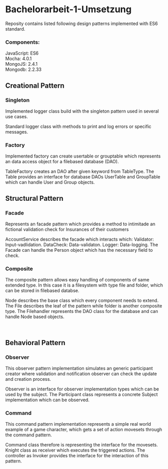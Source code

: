 # Bachelorarbeit-1-Umsetzung

Reposity contains listed following design patterns implemented with ES6 standard.

<h3>Components:</h3>
JavaScript: ES6<br>
Mocha: 4.0.1<br>
MongoJS: 2.4.1<br>
Mongodb: 2.2.33

<h2>Creational Pattern</h2>

<h3>Singleton</h3>

<p>Implemented logger class build with the singleton pattern used in several use cases.</p>

<p>Standard logger class with methods to print and log errors or specific messages.</p>


<h3>Factory</h3>

<p>Implemented factory can create usertable or grouptable which represents 
    an data access object for a filebased database (DAO).</p>


<p>TableFactory creates an DAO after given keyword from TableType. The 
Table provides an interface for database DAOs UserTable and GroupTable which can 
handle User and Group objects.</p>


<h2>Structural Pattern</h2>

<h3>Facade</h3>

<p>Represents an facade pattern which provides a method to intimitade an fictional validation check for Insurances of their customers</p>
    
<p>AccountService describes the facade which interacts which:   
Validator: Input-vadlidation.
DataCheck: Data-validaton.  
Logger: Data-logging.
The Facade can handle the Person object which has the necessary field to check.</p>


<h3>Composite</h3>

<p>The composite pattern allows easy handling of components of same extended type. In this case it is a filesystem with type file and folder, which can be stored in filebased databse. </p>

<p>Node describes the base class which every component needs to extend. The
File describes the leaf of the pattern while folder is another composite type.
The Filehandler represents the DAO class for the database and can handle Node based objects.</p><br>


<h2>Behavioral Pattern</h2>

<h3>Observer</h3>

<p>This observer pattern implementation simulates an generic participant creator where validation and notification observer can check the update and creation process.</p>

<p>Observer is an interface for observer implementation types which can be used by the subject.
The Participant class represents a concrete Subject implementation which can be observed.</p>


<h3>Command</h3>

<p>This command pattern implementation represents a simple real world example of a game character, which gets a set of action movesets through the command pattern.</p>
    
<p>Command class therefore is representing the interface for the movesets.
Knight class as receiver which executes the triggered actions.
The controller as Invoker provides the interface for the interaction of this pattern.</p>




